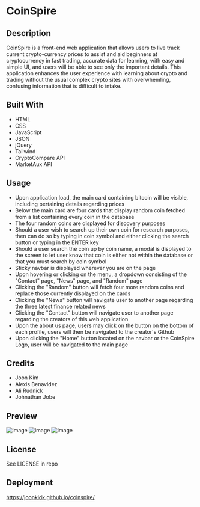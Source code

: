 # CoinSpire

## Description 

CoinSpire is a front-end web application that allows users to live track current crypto-currency prices to assist and aid beginners at cryptocurrency in fast trading, accurate data for learning, with easy and simple UI, and users will be able to see only the important details. This application enhances the user experience with learning about crypto and trading without the usual complex crypto sites with overwhemling, confusing information that is difficult to intake.

## Built With

- HTML
- CSS
- JavaScript
- JSON
- jQuery
- Tailwind
- CryptoCompare API
- MarketAux API

## Usage

- Upon application load, the main card containing bitcoin will be visible, including pertaining details regarding prices
- Below the main card are four cards that display random coin fetched from a list containing every coin in the database
- The four random coins are displayed for discovery purposes
- Should a user wish to search up their own coin for research purposes, then can do so by typing in coin symbol and either clicking the search button or typing in the ENTER key
- Should a user search the coin up by coin name, a modal is displayed to the screen to let user know that coin is either not within the database or that you must search by coin symbol
- Sticky navbar is displayed wherever you are on the page
- Upon hovering or clicking on the menu, a dropdown consisting of the "Contact" page, "News" page, and "Random" page
- Clicking the "Random" button will fetch four more random coins and replace those currently displayed on the cards
- Clicking the "News" button will navigate user to another page regarding the three latest finance related news
- Clicking the "Contact" button will navigate user to another page regarding the creators of this web application
- Upon the about us page, users may click on the button on the bottom of each profile, users will then be navigated to the creator's Github
- Upon clicking the "Home" button located on the navbar or the CoinSpire Logo, user will be navigated to the main page

## Credits

- Joon Kim
- Alexis Benavidez
- Ali Rudnick
- Johnathan Jobe

## Preview

![image](https://user-images.githubusercontent.com/114375310/204844185-069234ed-e7ee-422d-abca-df7807f80c87.png)
![image](https://user-images.githubusercontent.com/114375310/204844433-7ab85d90-b8f6-4c97-9bd5-3b1896543ad1.png)
![image](https://user-images.githubusercontent.com/114375310/204853367-19309341-f711-45e6-b733-24ba6ec6a8e7.png)

## License

See LICENSE in repo

## Deployment

https://joonkidk.github.io/coinspire/